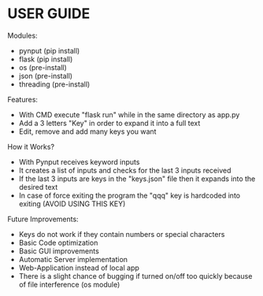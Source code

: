 # USER GUIDE
Modules:
- pynput (pip install)
- flask (pip install)
- os (pre-install)
- json (pre-install)
- threading (pre-install)

Features:
- With CMD execute "flask run" while in the same directory as app.py
- Add a 3 letters "Key" in order to expand it into a full text
- Edit, remove and add many keys you want

How it Works?
- With Pynput receives keyword inputs
- It creates a list of inputs and checks for the last 3 inputs received
- If the last 3 inputs are keys in the "keys.json" file then it expands into the desired text
- In case of force exiting the program the "qqq" key is hardcoded into exiting (AVOID USING THIS KEY)

Future Improvements:
- Keys do not work if they contain numbers or special characters
- Basic Code optimization
- Basic GUI improvements
- Automatic Server implementation
- Web-Application instead of local app
- There is a slight chance of bugging if turned on/off too quickly because of file interference (os module)
